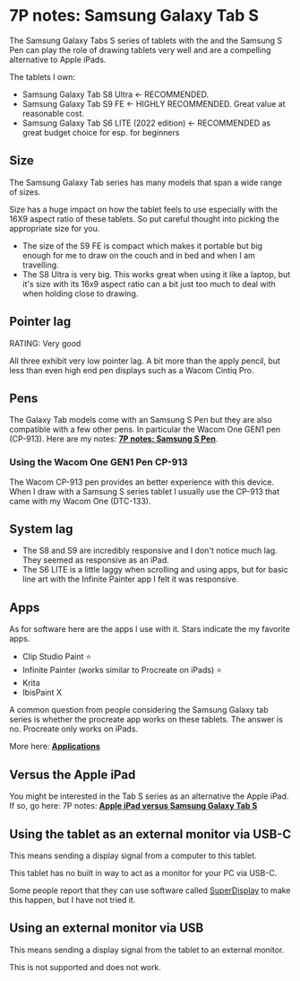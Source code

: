 # 7P notes: Samsung Galaxy Tab S

The Samsung Galaxy Tabs S series of tablets with the and the Samsung S Pen can play the role of drawing tablets very well and are a compelling alternative to Apple iPads.

The tablets I own:

* Samsung Galaxy Tab S8 Ultra <- RECOMMENDED.
* Samsung Galaxy Tab S9 FE <- HIGHLY RECOMMENDED. Great value at reasonable cost.
* Samsung Galaxy Tab S6 LITE (2022 edition) <- RECOMMENDED as great budget choice for esp. for beginners

## Size

The Samsung Galaxy Tab series has many models that span a wide range of sizes.

Size has a huge impact on how the tablet feels to use especially with the 16X9 aspect ratio of these tablets. So put careful thought into picking the appropriate size for you.

* The size of the S9 FE is compact which makes it portable but big enough for me to draw on the couch and in bed and when I am travelling.  &#x20;
* The S8 Ultra is very big. This works great when using it like a laptop, but it's size with its 16x9 aspect ratio can a bit just too much to deal with when holding close to drawing.

## Pointer lag

RATING: Very good

All three exhibit very low pointer lag. A bit more than the apply pencil, but less than even high end pen displays such as a Wacom Cintiq Pro.

## Pens

The Galaxy Tab models come with an Samsung S Pen but they are also compatible with a few other pens. In particular the Wacom One GEN1 pen (CP-913). Here are my notes: [**7P notes: Samsung S Pen**](samsung-s-pen/7p-notes-samsung-s-pen.md).

### Using the Wacom One GEN1 Pen CP-913

The Wacom CP-913 pen provides an better experience with this device. When I draw with a Samsung S series tablet  I usually use the CP-913 that came with my Wacom One (DTC-133).

## System lag

* The S8 and S9 are incredibly responsive and I don't notice much lag. They seemed as responsive as an iPad.
* The S6 LITE is a little laggy when scrolling and using apps, but for basic line art with the Infinite Painter app I felt it was responsive.&#x20;

## Apps

As for software here are the apps I use with it. Stars indicate the my favorite apps.

* Clip Studio Paint ⭐
* Infinite Painter (works similar to Procreate on iPads) ⭐
* Krita
* IbisPaint X

A common question from people considering the Samsung Galaxy tab series is whether the procreate app works on these tablets. The answer is no. Procreate only works on iPads.

More here: [**Applications**](../../applications/)&#x20;

## Versus the Apple iPad

You might be interested in the Tab S series as an alternative the Apple iPad. If so, go here: 7P notes: [**Apple iPad versus Samsung Galaxy Tab S**](../apple/7p-notes-apple-ipad-versus-samsung-galaxy-tab-s.md)&#x20;

## Using the tablet as an external monitor via USB-C

This means sending a display signal from a computer to this tablet.

This tablet has no built in way to act as a monitor for your PC via USB-C.

Some people report that they can use software called [SuperDisplay](https://superdisplay.app/) to make this happen, but I have not tried it.&#x20;

## Using an external monitor via USB

This means sending a display signal from the tablet to an external monitor.

This is not supported and does not work.
